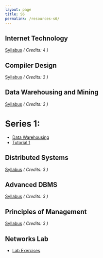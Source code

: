 ```yaml
---
layout: page
title: S6
permalink: /resources-s6/
---
```




## **Internet Technology**
[Syllabus][it-syll] *( Credits: 4 )*  <br/>

## **Compiler Design**
[Syllabus][cd-syll] *( Credits: 3 )*  <br/>

## **Data Warehousing and Mining**
[Syllabus][dwm-syll] *( Credits: 3 )*  <br/>
# Series 1:
* [Data Warehousing][data-ware-ppt]
* [Tutorial 1][dwm-tut-1]

## **Distributed Systems**
[Syllabus][ds-syll] *( Credits: 3 )*  <br/>

## **Advanced DBMS**
[Syllabus][adbms-syll] *( Credits: 3 )*  <br/>

## **Principles of Management**
[Syllabus][pom-syll] *( Credits: 3 )*  <br/>

## **Networks Lab**
* [Lab Exercises][net-lab-ex]



[it-syll]: /resources/IT/IT302_Internet_technology.pdf

[cd-syll]: /resources/CD/CS304_Compiler_Design.pdf

[dwm-syll]: /resources/DWM/IT304_Data_Warehousing_and_Mining.pdf
[data-ware-ppt]: /resources/DWM/data_warehousing.ppt
[dwm-tut-1]: /resources/DWM/tutorial1_data_warehousing.pdf

[ds-syll]: /resources/DS/IT306_Distributed_Systems.pdf

[adbms-syll]: /resources/ADMS/IT366_Advanced_Database_Management_Systems.pdf

[pom-syll]: /resources/POM/HS300_Principles_of_management.pdf

[net-lab-ex]: /resources/CN_LAB/Lab_Exercises.pptx
